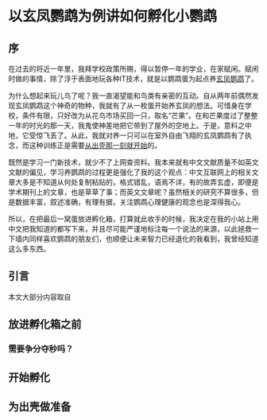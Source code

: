 # 以玄凤鹦鹉为例讲如何孵化小鹦鹉

## 序

在过去的将近一年里，我拜学校政策所赐，得以暂停一年的学业，在家赋闲。赋闲时做的事情，除了浮于表面地玩各种IT技术，就是以鹦鹉蛋为起点养[玄凤鹦鹉](https://baike.baidu.com/item/%E7%8E%84%E5%87%A4%E9%B9%A6%E9%B9%89)了。

为什么想起来玩儿鸟了呢？我一直渴望能和鸟类有亲密的互动。自从两年前偶然发现玄凤鹦鹉这个神奇的物种，我就有了从一枚蛋开始养玄凤的想法。可惜身在学校，条件有限，只好改为从花鸟市场买回一只，取名“芒果”。在和芒果度过了整整一年的时光的那一天，我鬼使神差地把它带到了屋外的空地上。于是，意料之中地，它受惊飞丢了。从此，我就对养一只可以在室外自由飞翔的玄凤鹦鹉有了执念，而这种训练正是需要[从出壳那一刻就开始](https://www.youtube.com/watch?v=otkRhLiK-CY)的。

既然是学习一门新技术，就少不了上网查资料。我本来就有中文文献质量不如英文文献的偏见，学习养鹦鹉的过程更是强化了我的这个观点：中文互联网上的相关文章大多是不知道从何处复制粘贴的，格式错乱，语焉不详，有的故弄玄虚，即便是学术期刊上的文章，也是草草了事；而英文文章呢？虽然相关的研究不算很多，但是数据丰富，叙述准确，有理有据，关注鹦鹉心理健康的观念也是深得我心。

所以，在把最后一窝蛋放进孵化箱，打算就此收手的时候，我决定在我的小站上用中文把我知道的都写下来，并且尽可能严谨地标注每一个说法的来源，以此拯救一下墙内同样喜欢鹦鹉的朋友们，也顺便让未来智力已经退化的我看到，我曾经知道这么多东西。

## 引言

本文大部分内容取自

## 放进孵化箱之前

### 需要争分夺秒吗？

## 开始孵化

## 为出壳做准备